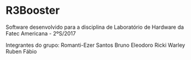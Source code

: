 # R3Booster
Software desenvolvido para a disciplina de Laboratório de Hardware da Fatec Americana - 2ºS/2017

Integrantes do grupo:
Romanti-Ezer Santos
Bruno Eleodoro
Ricki Warley
Ruben Fábio

